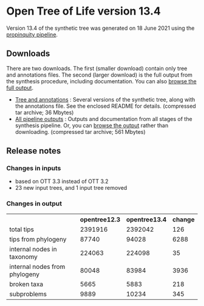 # Open Tree of Life version 13.4

Version 13.4 of the synthetic tree was generated on 18 June 2021 using the [propinquity pipeline](https://github.com/OpenTreeOfLife/propinquity).

## Downloads
There are two downloads. The first (smaller download) contain only tree and annotations files. The second (larger download) is the full output from the synthesis procedure, including documentation. You can also [browse the full output](https://files.opentreeoflife.org/synthesis/opentree13.4/output/index.html).

* [Tree and annotations](https://files.opentreeoflife.org/synthesis/opentree13.4/opentree13.4tree.tgz) : Several versions of the synthetic tree, along with the annotations file. See the enclosed README for details. (compressed tar archive; 36 Mbytes)
* [All pipeline outputs](https://files.opentreeoflife.org/synthesis/opentree13.4/opentree13.4.tgz) : Outputs and documentation from all stages of the synthesis pipeline. Or, you can [browse the output](https://files.opentreeoflife.org/synthesis/opentree13.4/output/index.html) rather than downloading. (compressed tar archive; 561 Mbytes)

## Release notes

### Changes in inputs

* based on OTT 3.3 instead of OTT 3.2
* 23 new input trees, and 1 input tree removed

### Changes in output

<table class="table table-condensed">
   <tr><th><!--statistic-->&nbsp;</th><th>opentree12.3</th><th>opentree13.4</th><th>change</th></tr>
   <tr><td>total tips</td><td>2391916</td><td>2392042</td><td>126</td></tr>
   <tr><td>tips from phylogeny</td><td>87740</td><td>94028</td><td>6288</td></tr>
   <tr><td>internal nodes in taxonomy</td><td>224063</td><td>224098</td><td>35</td></tr>
   <tr><td>internal nodes from phylogeny</td><td>80048</td><td>83984</td><td>3936</td></tr>
   <tr><td>broken taxa</td><td>5665</td><td>5883</td><td>218</td></tr>
   <tr><td>subproblems</td><td>9889</td><td>10234</td><td>345</td></tr>
</table>
